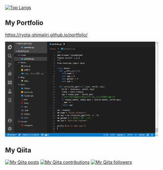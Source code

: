 [![Top Langs](https://github-readme-stats.vercel.app/api/top-langs/?username=ryota-shimajiri&layout=compact&theme=tokyonight
)](https://github.com/anuraghazra/github-readme-stats)

## My Portfolio
https://ryota-shimajiri.github.io/portfolio/


<a href="https://ryota-shimajiri.github.io/portfolio/"><img src="img/portfolio.png" width="500"></a>

## My Qiita
[![My Qiita posts](https://qiita-badge.apiapi.app/s/shimajiri/posts.svg)](http://qiita.com/shimajiri)
[![My Qiita contributions](https://qiita-badge.apiapi.app/s/shimajiri/contributions.svg)](http://qiita.com/shimajiri)
[![My Qiita followers](https://qiita-badge.apiapi.app/s/shimajiri/followers.svg)](http://qiita.com/shimajiri)

<!--
**ryota-shimajiri/ryota-shimajiri** is a ✨ _special_ ✨ repository because its `README.md` (this file) appears on your GitHub profile.

Here are some ideas to get you started:

- 🔭 I’m currently working on ...
- 🌱 I’m currently learning ...
- 👯 I’m looking to collaborate on ...
- 🤔 I’m looking for help with ...
- 💬 Ask me about ...
- 📫 How to reach me: ...
- 😄 Pronouns: ...
- ⚡ Fun fact: ...
-->
